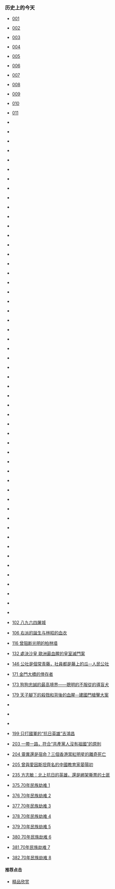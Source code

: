 ### 历史上的今天

- [001 ]()
- [002 ]()
- [003 ]()
- [004 ]()
- [005 ]()
- [006 ]()
- [007 ]()
- [008 ]()
- [009 ]()
- [010 ]()
- [011 ]()
- []()
- []()
- []()
- []()
- []()
- []()
- []()
- []()
- []()
- []()
- []()
- []()
- []()
- []()
- []()
- []()
- []()
- []()
- []()
- []()
- []()
- []()
- []()
- []()
- []()
- []()
- []()
- []()
- []()
- []()
- []()
- []()
- []()
- []()
- []()
- []()
- []()
- []()
- []()
- []()
- []()
- []()
- []()
- []()
- []()
- []()
- []()
- []()
- []()
- []()
- []()
- []()
- []()


- [102 八九六四屠城](https://youtu.be/TK6btmcrDrY)
- [106 右派的誕生与林昭的血衣](https://youtu.be/8ZatkVdU-DA)

- [116 曾阻断光明的柏林墙](https://youtu.be/lfBWgPAyr78)

- [132 處決沙皇 歐洲最血腥的皇室滅門案](https://youtu.be/nH3QjPRJYbs)


- [146 公社是個常青藤，社員都是藤上的瓜--人民公社](https://youtu.be/id3G3m4LK7I)

- [171 金門大橋的倖存者](https://youtu.be/sG9o5k_yuQI)


- [173 狗狗忠誠的最高境界——聰明的不服從的導盲犬](https://youtu.be/nnYPvTfvXAg)

- [179 天子腳下的殺戮和背後的血腥--建國門槍擊大案](https://youtu.be/oi1gzFRePVw)


- []()
- []()
- []()
- [199 只打國軍的“抗日英雄”吉鴻昌](https://youtu.be/VNMWSu17LIo)

- [203 一帶一路，符合“共產黨人沒有祖國”的原則](https://youtu.be/Z7RV22VknRc)
- [204 靈異還是宿命？三個香港當紅明星的離奇死亡](https://youtu.be/VojevY_vQ3U)
- [205 曾與愛因斯坦齊名的中國教育家晏陽初](https://youtu.be/AUxXR8MmULI)


- [235 方志敏：北上抗日的英雄，還是綁架撕票的土匪](https://youtu.be/pJCwxDjU3r8)

- [375 70年民族劫难 1](https://youtu.be/iFtXHXI9JYg)
- [376 70年民族劫难 2](https://youtu.be/KEpY9ojekZU)
- [377 70年民族劫难 3](https://youtu.be/W-QYyO-AmLk)
- [378 70年民族劫难 4](https://youtu.be/tim14bti-Gs)
- [379 70年民族劫难 5](https://youtu.be/xUvPUKVEHYY)
- [380 70年民族劫难 6](https://youtu.be/tFkUqwrnzxI)
- [381 70年民族劫难 7](https://youtu.be/Ed3DgXCqY_Y)
- [382 70年民族劫难 8](https://youtu.be/5HHRBe8bskE)


#### 推荐点击
- [精品欣赏](https://summer200.github.io/content/main)
